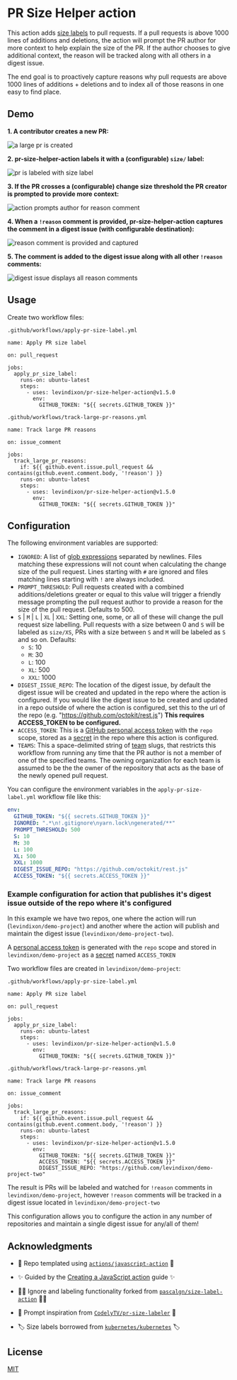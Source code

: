 # PR Size Helper action

This action adds [size labels](https://github.com/kubernetes/kubernetes/labels?q=size) to pull requests. If a pull requests is above 1000 lines of additions and deletions, the action will prompt the PR author for more context to help explain the size of the PR. If the author chooses to give additional context, the reason will be tracked along with all others in a digest issue.

The end goal is to proactively capture reasons why pull requests are above 1000 lines of additions + deletions and to index all of those reasons in one easy to find place.

## Demo

**1. A contributor creates a new PR:**

![a large pr is created](https://user-images.githubusercontent.com/1746081/112671818-e7432600-8e1f-11eb-8ca4-d6849eb77b14.png)


**2. pr-size-helper-action labels it with a (configurable) `size/` label:**

![pr is labeled with size label](https://user-images.githubusercontent.com/1746081/112671828-ee6a3400-8e1f-11eb-9225-e3021fc31896.png)

**3. If the PR crosses a (configurable) change size threshold the PR creator is prompted to provide more context:**

![action prompts author for reason comment](https://user-images.githubusercontent.com/1746081/112671845-f629d880-8e1f-11eb-9bd7-487b682681c2.png)

**4. When a `!reason` comment is provided, pr-size-helper-action captures the comment in a digest issue (with configurable destination):**

![reason comment is provided and captured](https://user-images.githubusercontent.com/1746081/112671861-fb872300-8e1f-11eb-9ec8-6b720ac99a90.png)

**5. The comment is added to the digest issue along with all other `!reason` comments:**

![digest issue displays all reason comments](https://user-images.githubusercontent.com/1746081/112671878-ff1aaa00-8e1f-11eb-884f-5e6d1f867809.png)

## Usage

Create two workflow files:

`.github/workflows/apply-pr-size-label.yml`

```
name: Apply PR size label

on: pull_request

jobs:
  apply_pr_size_label:
    runs-on: ubuntu-latest
    steps:
      - uses: levindixon/pr-size-helper-action@v1.5.0
        env:
          GITHUB_TOKEN: "${{ secrets.GITHUB_TOKEN }}"

```

`.github/workflows/track-large-pr-reasons.yml`

```
name: Track large PR reasons

on: issue_comment

jobs:
  track_large_pr_reasons:
    if: ${{ github.event.issue.pull_request && contains(github.event.comment.body, '!reason') }}
    runs-on: ubuntu-latest
    steps:
      - uses: levindixon/pr-size-helper-action@v1.5.0
        env:
          GITHUB_TOKEN: "${{ secrets.GITHUB_TOKEN }}"

```

## Configuration

The following environment variables are supported:

- `IGNORED`: A list of [glob expressions](http://man7.org/linux/man-pages/man7/glob.7.html)
  separated by newlines. Files matching these expressions will not count when
  calculating the change size of the pull request. Lines starting with `#` are
  ignored and files matching lines starting with `!` are always included.
- `PROMPT_THRESHOLD`: Pull requests created with a combined additions/deletions greater or equal to this value will trigger a friendly message prompting the pull request author to provide a reason for the size of the pull request. Defaults to 500.
- `S` | `M` | `L` | `XL` | `XXL`: Setting one, some, or all of these will change the pull request size labelling. Pull requests with a size between 0 and `S` will be labeled as `size/XS`, PRs with a size between `S` and `M` will be labeled as `S` and so on. Defaults:
  - `S`: 10
  - `M`: 30
  - `L`: 100
  - `XL`: 500
  - `XXL`: 1000
- `DIGEST_ISSUE_REPO`: The location of the digest issue, by default the digest issue will be created and updated in the repo where the action is configured. If you would like the digest issue to be created and updated in a repo outside of where the action is configured, set this to the url of the repo (e.g. "https://github.com/octokit/rest.js") **This requires ACCESS_TOKEN to be configured.**
- `ACCESS_TOKEN`: This is a [GitHub personal access token](https://docs.github.com/en/github/authenticating-to-github/creating-a-personal-access-token) with the `repo` scope, stored as a [secret](https://docs.github.com/en/actions/reference/encrypted-secrets#creating-encrypted-secrets-for-a-repository) in the repo where this action is configured.
- `TEAMS`: This a space-delimited string of [team](https://docs.github.com/en/organizations/organizing-members-into-teams/about-teams) slugs, that restricts
this workflow from running any time that the PR author is not a member of one of
the specified teams. The owning organization for each team is assumed to be the
the owner of the repository that acts as the base of the newly opened pull request.

You can configure the environment variables in the `apply-pr-size-label.yml` workflow file like this:

```yaml
env:
  GITHUB_TOKEN: "${{ secrets.GITHUB_TOKEN }}"
  IGNORED: ".*\n!.gitignore\nyarn.lock\ngenerated/**"
  PROMPT_THRESHOLD: 500
  S: 10
  M: 30
  L: 100
  XL: 500
  XXL: 1000
  DIGEST_ISSUE_REPO: "https://github.com/octokit/rest.js"
  ACCESS_TOKEN: "${{ secrets.ACCESS_TOKEN }}"
```

### Example configuration for action that publishes it's digest issue outside of the repo where it's configured

In this example we have two repos, one where the action will run (`levindixon/demo-project`) and another where the action will publish and maintain the digest issue (`levindixon/demo-project-two`).

A [personal access token](https://docs.github.com/en/github/authenticating-to-github/creating-a-personal-access-token) is generated with the `repo` scope and stored in `levindixon/demo-project` as a [secret](https://docs.github.com/en/actions/reference/encrypted-secrets#creating-encrypted-secrets-for-a-repository) named `ACCESS_TOKEN`

Two workflow files are created in `levindixon/demo-project`:

`.github/workflows/apply-pr-size-label.yml`

```
name: Apply PR size label

on: pull_request

jobs:
  apply_pr_size_label:
    runs-on: ubuntu-latest
    steps:
      - uses: levindixon/pr-size-helper-action@v1.5.0
        env:
          GITHUB_TOKEN: "${{ secrets.GITHUB_TOKEN }}"

```

`.github/workflows/track-large-pr-reasons.yml`

```
name: Track large PR reasons

on: issue_comment

jobs:
  track_large_pr_reasons:
    if: ${{ github.event.issue.pull_request && contains(github.event.comment.body, '!reason') }}
    runs-on: ubuntu-latest
    steps:
      - uses: levindixon/pr-size-helper-action@v1.5.0
        env:
          GITHUB_TOKEN: "${{ secrets.GITHUB_TOKEN }}"
          ACCESS_TOKEN: "${{ secrets.ACCESS_TOKEN }}"
          DIGEST_ISSUE_REPO: "https://github.com/levindixon/demo-project-two"

```

The result is PRs will be labeled and watched for `!reason` comments in `levindixon/demo-project`, however `!reason` comments will be tracked in a digest issue located in `levindixon/demo-project-two`

This configuration allows you to configure the action in any number of repositories and maintain a single digest issue for any/all of them!

## Acknowledgments

- 📝 Repo templated using [`actions/javascript-action`](https://github.com/actions/javascript-action) 📝

- ✨ Guided by the [Creating a JavaScript action](https://docs.github.com/en/actions/creating-actions/creating-a-javascript-action) guide ✨

- 🙇‍♂️ Ignore and labeling functionality forked from [`pascalgn/size-label-action`](https://github.com/pascalgn/size-label-action) 🙇‍♂️

- 💬 Prompt inspiration from [`CodelyTV/pr-size-labeler`](https://github.com/CodelyTV/pr-size-labeler) 💬

- 🏷 Size labels borrowed from [`kubernetes/kubernetes`](https://github.com/kubernetes/kubernetes/labels?q=size) 🏷

## License

[MIT](LICENSE)

